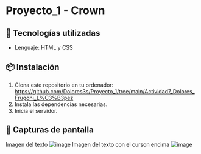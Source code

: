 # Proyecto_1 - Crown

## 🚀 Tecnologías utilizadas  
- Lenguaje: HTML y CSS

## 📦 Instalación
1. Clona este repositorio en tu ordenador: https://github.com/Dolores3s/Proyecto_1/tree/main/Actividad7_Dolores_Frugoni_L%C3%B3pez
2. Instala las dependencias necesarias.
3. Inicia el servidor.
 
## 📸 Capturas de pantalla
Imagen del texto
![image](https://github.com/user-attachments/assets/c0bd919f-3448-41b5-b2f0-60c0dd4b13d3)
Imagen del texto con el curson encima
![image](https://github.com/user-attachments/assets/7e4b55be-8df5-40d7-abd1-c3f42db0b881)
